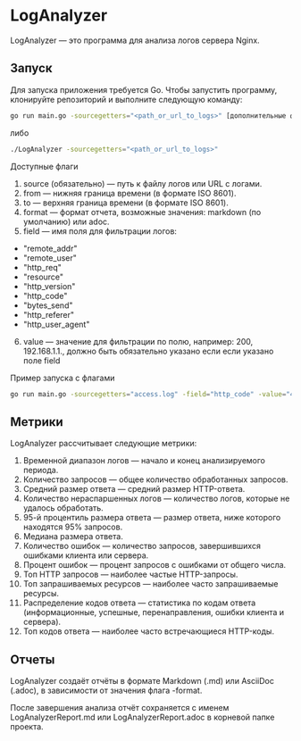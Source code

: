 # LogAnalyzer

LogAnalyzer — это программа для анализа логов сервера Nginx.
## Запуск

Для запуска приложения требуется Go. Чтобы запустить программу, клонируйте репозиторий и выполните следующую команду:

```bash
go run main.go -sourcegetters="<path_or_url_to_logs>" [дополнительные флаги]
```
либо
```bash
./LogAnalyzer -sourcegetters="<path_or_url_to_logs>"
```
Доступные флаги
1. source (обязательно) — путь к файлу логов или URL с логами.
2. from — нижняя граница времени (в формате ISO 8601).
3. to — верхняя граница времени (в формате ISO 8601).
4. format — формат отчета, возможные значения: markdown (по умолчанию) или adoc.
5. field — имя поля для фильтрации логов:
  -	"remote_addr"
  -	"remote_user"
  - "http_req"
  - "resource"
  - "http_version"
  - "http_code"
  - "bytes_send"
  - "http_referer"
  - "http_user_agent"
6. value — значение для фильтрации по полю, например: 200, 192.168.1.1., должно быть обязательно указано если если указано поле field

Пример запуска с флагами
```bash
go run main.go -sourcegetters="access.log" -field="http_code" -value="404"
```

## Метрики
LogAnalyzer рассчитывает следующие метрики:

1. Временной диапазон логов — начало и конец анализируемого периода.
2. Количество запросов — общее количество обработанных запросов.
3. Средний размер ответа — средний размер HTTP-ответа.
4. Количество нераспаршенных логов — количество логов, которые не удалось обработать.
5. 95-й процентиль размера ответа — размер ответа, ниже которого находятся 95% запросов.
6. Медиана размера ответа.
7. Количество ошибок — количество запросов, завершившихся ошибками клиента или сервера.
8. Процент ошибок — процент запросов с ошибками от общего числа.
9. Топ HTTP запросов — наиболее частые HTTP-запросы.
10. Топ запрашиваемых ресурсов — наиболее часто запрашиваемые ресурсы.
11. Распределение кодов ответа — статистика по кодам ответа (информационные, успешные, перенаправления, ошибки клиента и сервера).
12. Топ кодов ответа — наиболее часто встречающиеся HTTP-коды.
## Отчеты
LogAnalyzer создаёт отчёты в формате Markdown (.md) или AsciiDoc (.adoc), в зависимости от значения флага -format.

После завершения анализа отчёт сохраняется с именем LogAnalyzerReport.md или LogAnalyzerReport.adoc в корневой папке проекта.